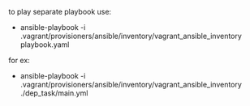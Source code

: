 to play separate playbook use:
* ansible-playbook -i .vagrant/provisioners/ansible/inventory/vagrant_ansible_inventory playbook.yaml

for ex:
* ansible-playbook -i .vagrant/provisioners/ansible/inventory/vagrant_ansible_inventory ./dep_task/main.yml